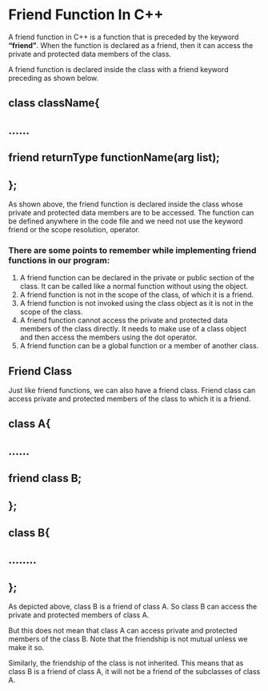 # Friend Function In C++
A friend function in C++ is a function that is preceded by the keyword  **“friend”**.
When the function is declared as a friend, then it can access the private and protected data members of the class.

A friend function is declared inside the class with a friend keyword preceding as shown below.

## class className{

 ## ……

 ## friend returnType functionName(arg list);
## };
As shown above, the friend function is declared inside the class whose private and protected data members are to be accessed. The function can be defined anywhere in the code file and we need not use the keyword friend or the scope resolution, operator.

### There are some points to remember while implementing friend functions in our program:
1. A friend function can be declared in the private or public section of the class. It can be called like a normal function without using the object.
2. A friend function is not in the scope of the class, of which it is a friend.
3. A friend function is not invoked using the class object as it is not in the scope of the class.
4. A friend function cannot access the private and protected data members of the class directly. It needs to make use of a class object and then access the members using the dot operator.
5. A friend function can be a global function or a member of another class.

## Friend Class
Just like friend functions, we can also have a friend class. Friend class can access private and protected members of the class to which it is a friend.

 ## class A{
 ## ……
 ## friend class B;
 ## };
 ## class B{
 ## ……..
 ## };
As depicted above, class B is a friend of class A. So class B can access the private and protected members of class A.

But this does not mean that class A can access private and protected members of the class B. Note that the friendship is not mutual unless we make it so.

Similarly, the friendship of the class is not inherited. This means that as class B is a friend of class A, it will not be a friend of the subclasses of class A.